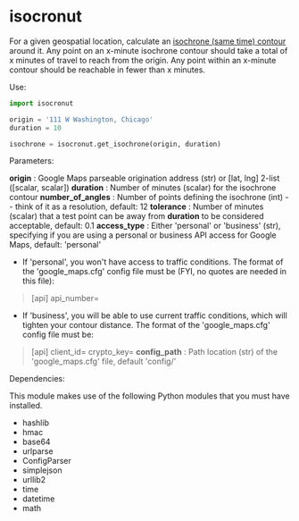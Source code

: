 # isocronut

For a given geospatial location, calculate an [isochrone (same time) contour](http://en.wikipedia.org/wiki/Isochrone_map) around it. Any point on an x-minute isochrone contour should take a total of x minutes of travel to reach from the origin. Any point within an x-minute contour should be reachable in fewer than x minutes.

Use:

```python
import isocronut

origin = '111 W Washington, Chicago'
duration = 10

isochrone = isocronut.get_isochrone(origin, duration)
```

Parameters:

__origin__ : Google Maps parseable origination address (str) or [lat, lng] 2-list ([scalar, scalar])
__duration__ : Number of minutes (scalar) for the isochrone contour
__number_of_angles__ : Number of points defining the isochrone (int) -- think of it as a resolution, default: 12
__tolerance__ : Number of minutes (scalar) that a test point can be away from __duration__ to be considered acceptable, default: 0.1
__access_type__ : Either 'personal' or 'business' (str), specifying if you are using a personal or business API access for Google Maps, default: 'personal'
  * If 'personal', you won't have access to traffic conditions. The format of the 'google_maps.cfg' config file must be (FYI, no quotes are needed in this file):
  > [api]
  > api_number=<your api number>
  * If 'business', you will be able to use current traffic conditions, which will tighten your contour distance. The format of the 'google_maps.cfg' config file must be:
  > [api]
  > client_id=<your client id>
  > crypto_key=<your crypto key>
__config_path__ : Path location (str) of the 'google_maps.cfg' file, default 'config/'

Dependencies:

This module makes use of the following Python modules that you must have installed.

* hashlib
* hmac
* base64
* urlparse
* ConfigParser
* simplejson
* urllib2
* time
* datetime
* math
